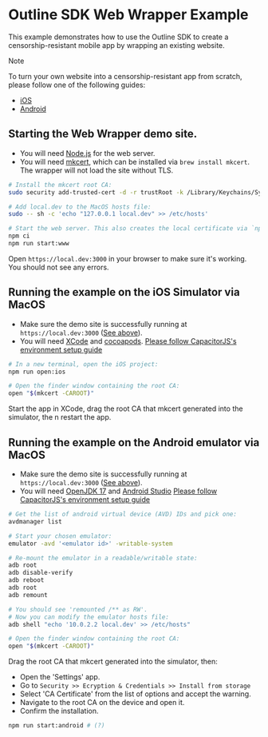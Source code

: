 # Outline SDK Web Wrapper Example

This example demonstrates how to use the Outline SDK to create a censorship-resistant mobile app by wrapping an existing website. 

> [!NOTE]
> To turn your own website into a censorship-resistant app from scratch, please follow one of the following guides:
> - [iOS](docs/ios.md)
> - [Android](docs/android.md)


## Starting the Web Wrapper demo site.

* You will need [Node.js](https://nodejs.org/en/) for the web server.
* You will need [mkcert](https://github.com/FiloSottile/mkcert), which can be installed via `brew install mkcert`. The wrapper will not load the site without TLS.

```sh
# Install the mkcert root CA:
sudo security add-trusted-cert -d -r trustRoot -k /Library/Keychains/System.keychain "$(mkcert -CAROOT)/rootCA.pem"

# Add local.dev to the MacOS hosts file:
sudo -- sh -c 'echo "127.0.0.1 local.dev" >> /etc/hosts'

# Start the web server. This also creates the local certificate via `npm run cert:create`.
npm ci
npm run start:www
```

Open `https://local.dev:3000` in your browser to make sure it's working. You should not see any errors.


## Running the example on the **iOS Simulator** via MacOS

* Make sure the demo site is successfully running at `https://local.dev:3000` ([See above](#starting-the-web-wrapper-demo-site)).
* You will need [XCode](https://developer.apple.com/xcode/) and [cocoapods](https://cocoapods.org/). [Please follow CapacitorJS's environment setup guide](https://capacitorjs.com/docs/getting-started/environment-setup#ios-requirements)

```sh
# In a new terminal, open the iOS project:
npm run open:ios

# Open the finder window containing the root CA:
open "$(mkcert -CAROOT)"
```

Start the app in XCode, drag the root CA that mkcert generated into the simulator, the n restart the app.

## Running the example on the **Android emulator** via MacOS

* Make sure the demo site is successfully running at `https://local.dev:3000` ([See above](#starting-the-web-wrapper-demo-site)).
* You will need [OpenJDK 17](https://stackoverflow.com/a/70649641) and [Android Studio](https://developer.android.com/studio/) [Please follow CapacitorJS's environment setup guide](https://capacitorjs.com/docs/getting-started/environment-setup#android-requirements)

```sh
# Get the list of android virtual device (AVD) IDs and pick one:
avdmanager list

# Start your chosen emulator:
emulator -avd '<emulator id>' -writable-system

# Re-mount the emulator in a readable/writable state:
adb root
adb disable-verify
adb reboot
adb root
adb remount

# You should see 'remounted /** as RW'.
# Now you can modify the emulator hosts file:
adb shell "echo '10.0.2.2 local.dev' >> /etc/hosts"

# Open the finder window containing the root CA:
open "$(mkcert -CAROOT)"
```

Drag the root CA that mkcert generated into the simulator, then:

- Open the 'Settings' app.
- Go to `Security >> Ecryption & Credentials >> Install from storage`
- Select 'CA Certificate' from the list of options and accept the warning.
- Navigate to the root CA on the device and open it.
- Confirm the installation.

```sh
npm run start:android # (?)
```
